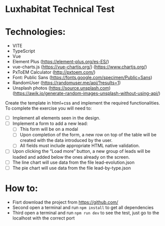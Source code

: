 # Luxhabitat Technical Test

# Technologies:

- VITE
- TypeScript
- Vue
- Element Plus (https://element-plus.org/es-ES/)
- vue-charts.js (https://vue-chartjs.org/) (https://www.chartjs.org/)
- PxToEM Calculator (http://pxtoem.com/)
- Font: Public Sans (https://fonts.google.com/specimen/Public+Sans)
- RandomUser (https://randomuser.me/api/?results=1)
- Unsplash photos (https://source.unsplash.com) (https://awik.io/generate-random-images-unsplash-without-using-api/)

Create the template in html+css and implement the required functionalities. To complete the
exercise you will need to:

- [ ] Implement all elements seen in the design.
- [ ] Implement a form to add a new lead:
  - [ ] This form will be on a modal
  - [ ] Upon completion of the form, a new row on top of the table will be created with
        the data introduced by the user.
  - [ ] All fields must include appropriate HTML native validation.
- [ ] Upon clicking the “Load more” button, a new group of leads will be loaded and added
      below the ones already on the screen.
- [ ] The line chart will use data from the file lead-evolution.json
- [ ] The pie chart will use data from the file lead-by-type.json

# How to:

- Fisrt download the project from https://github.com/
- Second open a terminal and run `npm install` to get all dependencies
- Third open a terminal and run `npm run dev` to see the test, just go to the localhost with the correct port

